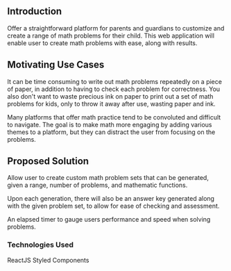 ## Introduction
Offer a straightforward platform for parents and guardians to customize and create a range of math problems for their child. This web application will enable user to create math problems with ease, along with results.

## Motivating Use Cases
It can be time consuming to write out math problems repeatedly on a piece of paper, in addition to having to check each problem for correctness. You also don't want to waste precious ink on paper to print out a set of math problems for kids, only to throw it away after use, wasting paper and ink.

Many platforms that offer math practice tend to be convoluted and difficult to navigate. The goal is to make math more engaging by adding various themes to a platform, but they can distract the user from focusing on the problems.

## Proposed Solution
Allow user to create custom math problem sets that can be generated, given a range, number of problems, and mathematic functions.

Upon each generation, there will also be an answer key generated along with the given problem set, to allow for ease of checking and assessment.

An elapsed timer to gauge users performance and speed when solving problems.

### Technologies Used
ReactJS
Styled Components
